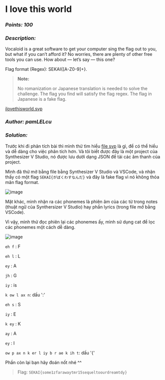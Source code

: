 # I love this world

### _Points: 100_

### _Description:_

Vocaloid is a great software to get your computer sing the flag out to you, but what if you can’t afford it? No worries, there are plenty of other free tools you can use. How about — let’s say — this one?

Flag format (Regex): SEKAI\{[A-Z0-9]+\}.

> **Note:**
> 
> No romanization or Japanese translation is needed to solve the challenge. The flag you find will satisfy the flag regex. The flag in Japanese is a fake flag.

[ilovethisworld.svp](https://github.com/Kayiyan/CTF_Team_Write-up/blob/af74eb0d1c18e84dada4531c037eae8eaafd0fec/SekaiCTF%202023/Misc/I%20love%20this%20world/ilovethisworld.svp)

### _Author: pamLELcu_

### _Solution:_

Trước khi đi phân tích bài thì mình thử tìm hiểu [file svp](https://fileinfo.com/extension/svp) là gì, để có thể hiểu và dễ dàng cho việc phân tích hơn. Và tôi biết được đây là một project của Synthesizer V Studio, nó được lưu dưới dạng JSON để tải các âm thanh của project. 

Mình đã thử mở bằng file bằng Synthesizer V Studio và VSCode, và nhận thấy có một flag `SEKAI{がぼくわすなんだ}` và đây là fake flag vì nó không thỏa mãn flag format.

![image](https://github.com/Kayiyan/CTF_Team_Write-up/assets/112896213/415dbf55-2edd-4821-abb3-b63617b27528)

Mặt khác, mình nhận ra các phonemes là phiên âm của các từ trong notes (thuật ngữ của Synthersizer V Studio) hay phần lyrics (trong file mở bằng VSCode).

Vì vậy, mình thử đọc phiên lại các phonemes ấy, mình sử dụng cat để lọc các phonemes một cách dễ dàng.

![image](https://github.com/Kayiyan/CTF_Team_Write-up/assets/112896213/599ce887-541a-4c5e-bdbc-b481236de85e)

`eh f` : F

`eh l` : L

`ey`   : A

`jh`   : G

`iy`   : is

`k ow l ax n`: dấu ':'

`eh s` : S

`iy`   : E

`k ey` : K

`ay`   : A

`ey`   : I

`ow p ax n k er l iy b r ae k ih t`: dấu '{'

Phần còn lại bạn hãy đoán nốt nhé ^^

> Flag: `SEKAI{some1zfarawaytmr15sequeltoourdreamtdy}`
